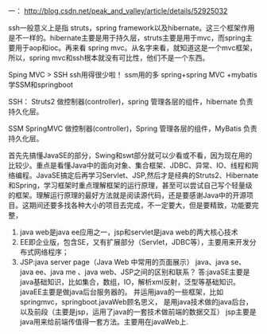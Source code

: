 一： http://blog.csdn.net/peak_and_valley/article/details/52925032

ssh一般意义上是指 struts，spring framework以及hibernate。这三个框架作用是不一样的。hibernate主要是用于持久层，struts主要是用于mvc，而spring主要用于aop和ioc。再来看 spring mvc。从名字来看，就知道这是一个mvc框架，所以，spring mvc和ssh根本就没有可比性，他们不是一个东西。

Sping MVC > SSH  ssh用得很少啦！
ssm用的多   spring+spring MVC +mybatis
学SSM和springboot

SSH：
Struts2 做控制器(controller)，spring 管理各层的组件，hibernate 负责持久化层。

SSM
 SpringMVC 做控制器(controller)，Spring 管理各层的组件，MyBatis 负责持久化层。
 
首先先搞懂JavaSE的部分，Swing和swt部分就可以少看或不看，因为现在用的比较少。重点是看懂Java中的面向对象、集合框架、JDBC、异常、IO、线程和网络编程。JavaSE搞定后再学习Servlet、JSP,然后才是经典的Struts2、Hibernate和Spring，学习框架时重点理解框架的运行原理，甚至可以尝试自己写个轻量级的框架。理解运行原理的最好方法就是阅读源代码，还是要感谢Java中的开源项目。这期间还要多找各种大小的项目去完成，不一定要大，但是要精致，功能要完整， 

1. java web是java ee应用之一，jsp和servlet是java web的两大核心技术
2. EE即企业版，包含SE，又有扩展部分（Servlet，JDBC等），主要用来开发分布式网络程序；
3. JSP:java server page（Java Web 中常用的页面展示）
java、java se、java ee、java me 、java web、JSP之间的区别和联系？
答:javaSE主要是java基础知识，比如集合，数组，IO，解析xml反射，泛型等基础知识。
javaEE主要是做java后台服务器的。
并运用java的一些框架，比如springmvc，springboot.javaWeb顾名思义，
是用java技术做的java后台，以及前段（主要是jsp，运用了java的一套技术做前端的数据交互）
jsp主要是java用来给前端传值得一套方法。主要用在javaWeb上.

